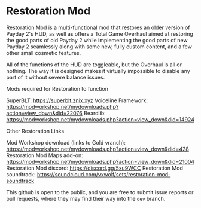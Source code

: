 # Restoration Mod

Restoration Mod is a multi-functional mod that restores an older version of Payday 2's HUD, as well as offers a Total Game Overhaul aimed at restoring the good parts of old Payday 2 
while implementing the good parts of new Payday 2 seamlessly along with some new, fully custom content, and a few other small cosmetic features.

All of the functions of the HUD are toggleable, but the Overhaul is all or nothing. The way it is designed makes it virtually impossible to disable any part of it without severe balance issues.

Mods required for Restoration to function

SuperBLT: https://superblt.znix.xyz
Voiceline Framework: https://modworkshop.net/mydownloads.php?action=view_down&did=22076
Beardlib: https://modworkshop.net/mydownloads.php?action=view_down&did=14924

Other Restoration Links

Mod Workshop download (links to Gold vranch): https://modworkshop.net/mydownloads.php?action=view_down&did=428
Restoration Mod Maps add-on: https://modworkshop.net/mydownloads.php?action=view_down&did=21004
Restoration Mod discord: https://discord.gg/5xu9WCC
Restoration Mod soundtrack: https://soundcloud.com/vxwolf/sets/restoration-mod-soundtrack

This github is open to the public, and you are free to submit issue reports or pull requests, where they may find their way into the `dev` branch.
